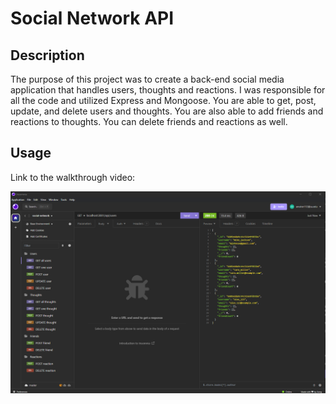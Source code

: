 # Social Network API

## Description
The purpose of this project was to create a back-end social media application that handles users, thoughts and reactions. I was responsible for all the code and utilized Express and Mongoose. You are able to get, post, update, and delete users and thoughts. You are also able to add friends and reactions to thoughts. You can delete friends and reactions as well.

## Usage
Link to the walkthrough video: 

![Screenshot](Screenshot.png)
